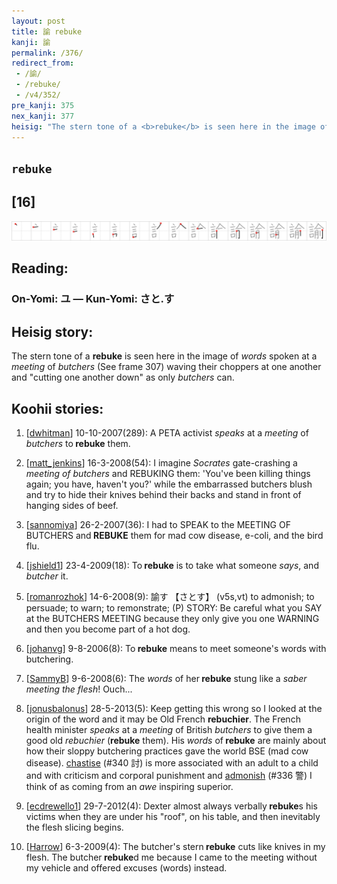 ```yaml
---
layout: post
title: 諭 rebuke
kanji: 諭
permalink: /376/
redirect_from:
 - /諭/
 - /rebuke/
 - /v4/352/
pre_kanji: 375
nex_kanji: 377
heisig: "The stern tone of a <b>rebuke</b> is seen here in the image of <i>words</i> spoken at a <i>meeting</i> of <i>butchers</i> (See frame 307) waving their choppers at one another and &quot;cutting one another down&quot; as only <i>butchers</i> can."
---
```


## `rebuke`

## [16]

<div class="stroke"><img src="../images/E8ABAD.png" /></div>

## Reading:

### On-Yomi: ユ &mdash; Kun-Yomi: さと.す

## Heisig story:

The stern tone of a <b>rebuke</b> is seen here in the image of <i>words</i> spoken at a <i>meeting</i> of <i>butchers</i> (See frame 307) waving their choppers at one another and &quot;cutting one another down&quot; as only <i>butchers</i> can.

## Koohii stories:

1) [<a href="http://kanji.koohii.com/profile/dwhitman">dwhitman</a>] 10-10-2007(289): A PETA activist <em>speaks</em> at a <em>meeting</em> of <em>butchers</em> to<strong> rebuke</strong> them.

2) [<a href="http://kanji.koohii.com/profile/matt_jenkins">matt_jenkins</a>] 16-3-2008(54): I imagine <em>Socrates</em> gate-crashing a <em>meeting of butchers</em> and REBUKING them: &#039;You&#039;ve been killing things again; you have, haven&#039;t you?&#039; while the embarrassed butchers blush and try to hide their knives behind their backs and stand in front of hanging sides of beef.

3) [<a href="http://kanji.koohii.com/profile/sannomiya">sannomiya</a>] 26-2-2007(36): I had to SPEAK to the MEETING OF BUTCHERS and<strong> REBUKE</strong> them for mad cow disease, e-coli, and the bird flu.

4) [<a href="http://kanji.koohii.com/profile/jshield1">jshield1</a>] 23-4-2009(18): To<strong> rebuke</strong> is to take what someone <em>says</em>, and <em>butcher</em> it.

5) [<a href="http://kanji.koohii.com/profile/romanrozhok">romanrozhok</a>] 14-6-2008(9): 諭す 【さとす】 (v5s,vt) to admonish; to persuade; to warn; to remonstrate; (P) STORY: Be careful what you SAY at the BUTCHERS MEETING because they only give you one WARNING and then you become part of a hot dog.

6) [<a href="http://kanji.koohii.com/profile/johanvg">johanvg</a>] 9-8-2006(8): To<strong> rebuke</strong> means to meet someone&#039;s words with butchering.

7) [<a href="http://kanji.koohii.com/profile/SammyB">SammyB</a>] 9-6-2008(6): The <em>words</em> of her<strong> rebuke</strong> stung like a <em>saber meeting the flesh</em>! Ouch...

8) [<a href="http://kanji.koohii.com/profile/jonusbalonus">jonusbalonus</a>] 28-5-2013(5): Keep getting this wrong so I looked at the origin of the word and it may be Old French <strong>rebuchier</strong>. The French health minister <em>speaks</em> at a <em>meeting</em> of British <em>butchers</em> to give them a good old <em>rebuchier</em> (<strong>rebuke</strong> them). His <em>words</em> of<strong> rebuke</strong> are mainly about how their sloppy butchering practices gave the world BSE (mad cow disease). <a href="../v4/340">chastise</a> (#340 討) is more associated with an adult to a child and with criticism and corporal punishment and <a href="../v4/336">admonish</a> (#336 警) I think of as coming from an <em>awe</em> inspiring superior.

9) [<a href="http://kanji.koohii.com/profile/ecdrewello1">ecdrewello1</a>] 29-7-2012(4): Dexter almost always verbally<strong> rebuke</strong>s his victims when they are under his &quot;roof&quot;, on his table, and then inevitably the flesh slicing begins.

10) [<a href="http://kanji.koohii.com/profile/Harrow">Harrow</a>] 6-3-2009(4): The butcher&#039;s stern<strong> rebuke</strong> cuts like knives in my flesh. The butcher<strong> rebuke</strong>d me because I came to the meeting without my vehicle and offered excuses (words) instead.
